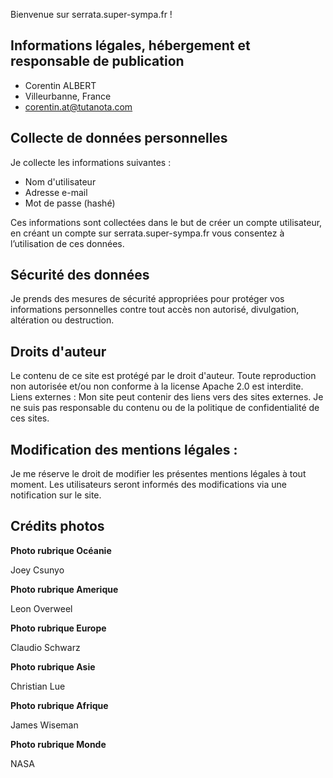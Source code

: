 Bienvenue sur serrata.super-sympa.fr !

## Informations légales, hébergement et responsable de publication

- Corentin ALBERT
- Villeurbanne, France
- corentin.at@tutanota.com

## Collecte de données personnelles

Je collecte les informations suivantes :
- Nom d'utilisateur
- Adresse e-mail
- Mot de passe (hashé)

Ces informations sont collectées dans le but de créer un compte utilisateur, en créant un compte sur serrata.super-sympa.fr vous consentez à l’utilisation de ces données.

## Sécurité des données

Je prends des mesures de sécurité appropriées pour protéger vos informations personnelles contre tout accès non autorisé, divulgation, altération ou destruction.

## Droits d'auteur

Le contenu de ce site est protégé par le droit d'auteur. Toute reproduction non autorisée et/ou non conforme à la license Apache 2.0 est interdite.
Liens externes :
Mon site peut contenir des liens vers des sites externes. Je ne suis pas responsable du contenu ou de la politique de confidentialité de ces sites.

## Modification des mentions légales :

Je me réserve le droit de modifier les présentes mentions légales à tout moment. Les utilisateurs seront informés des modifications via une notification sur le site.

## Crédits photos

**Photo rubrique Océanie**

Joey Csunyo

**Photo rubrique Amerique**

Leon Overweel

**Photo rubrique Europe**

Claudio Schwarz

**Photo rubrique Asie**

Christian Lue

**Photo rubrique Afrique**

James Wiseman

**Photo rubrique Monde**

NASA
